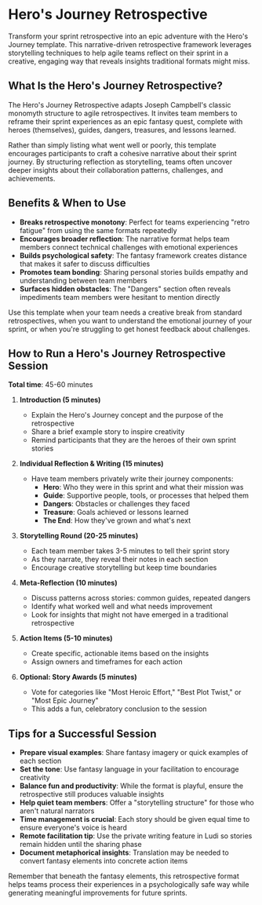 # Hero's Journey Retrospective

Transform your sprint retrospective into an epic adventure with the Hero's Journey template. This narrative-driven retrospective framework leverages storytelling techniques to help agile teams reflect on their sprint in a creative, engaging way that reveals insights traditional formats might miss.

## What Is the Hero's Journey Retrospective?

The Hero's Journey Retrospective adapts Joseph Campbell's classic monomyth structure to agile retrospectives. It invites team members to reframe their sprint experiences as an epic fantasy quest, complete with heroes (themselves), guides, dangers, treasures, and lessons learned.

Rather than simply listing what went well or poorly, this template encourages participants to craft a cohesive narrative about their sprint journey. By structuring reflection as storytelling, teams often uncover deeper insights about their collaboration patterns, challenges, and achievements.

## Benefits & When to Use

- **Breaks retrospective monotony**: Perfect for teams experiencing "retro fatigue" from using the same formats repeatedly
- **Encourages broader reflection**: The narrative format helps team members connect technical challenges with emotional experiences
- **Builds psychological safety**: The fantasy framework creates distance that makes it safer to discuss difficulties
- **Promotes team bonding**: Sharing personal stories builds empathy and understanding between team members
- **Surfaces hidden obstacles**: The "Dangers" section often reveals impediments team members were hesitant to mention directly

Use this template when your team needs a creative break from standard retrospectives, when you want to understand the emotional journey of your sprint, or when you're struggling to get honest feedback about challenges.

## How to Run a Hero's Journey Retrospective Session

**Total time**: 45-60 minutes

1. **Introduction (5 minutes)**

   - Explain the Hero's Journey concept and the purpose of the retrospective
   - Share a brief example story to inspire creativity
   - Remind participants that they are the heroes of their own sprint stories

2. **Individual Reflection & Writing (15 minutes)**

   - Have team members privately write their journey components:
     - **Hero**: Who they were in this sprint and what their mission was
     - **Guide**: Supportive people, tools, or processes that helped them
     - **Dangers**: Obstacles or challenges they faced
     - **Treasure**: Goals achieved or lessons learned
     - **The End**: How they've grown and what's next

3. **Storytelling Round (20-25 minutes)**

   - Each team member takes 3-5 minutes to tell their sprint story
   - As they narrate, they reveal their notes in each section
   - Encourage creative storytelling but keep time boundaries

4. **Meta-Reflection (10 minutes)**

   - Discuss patterns across stories: common guides, repeated dangers
   - Identify what worked well and what needs improvement
   - Look for insights that might not have emerged in a traditional retrospective

5. **Action Items (5-10 minutes)**

   - Create specific, actionable items based on the insights
   - Assign owners and timeframes for each action

6. **Optional: Story Awards (5 minutes)**
   - Vote for categories like "Most Heroic Effort," "Best Plot Twist," or "Most Epic Journey"
   - This adds a fun, celebratory conclusion to the session

## Tips for a Successful Session

- **Prepare visual examples**: Share fantasy imagery or quick examples of each section
- **Set the tone**: Use fantasy language in your facilitation to encourage creativity
- **Balance fun and productivity**: While the format is playful, ensure the retrospective still produces valuable insights
- **Help quiet team members**: Offer a "storytelling structure" for those who aren't natural narrators
- **Time management is crucial**: Each story should be given equal time to ensure everyone's voice is heard
- **Remote facilitation tip**: Use the private writing feature in Ludi so stories remain hidden until the sharing phase
- **Document metaphorical insights**: Translation may be needed to convert fantasy elements into concrete action items

Remember that beneath the fantasy elements, this retrospective format helps teams process their experiences in a psychologically safe way while generating meaningful improvements for future sprints.

